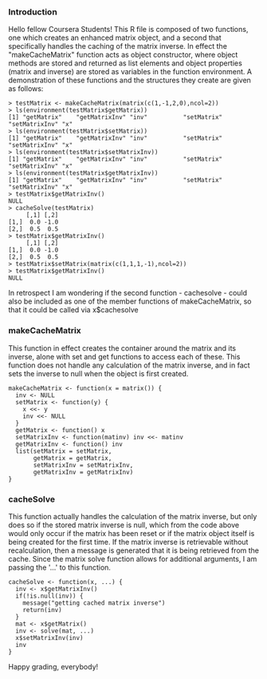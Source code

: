 ### Introduction
Hello fellow Coursera Students!
This R file is composed of two functions, one which creates an enhanced
matrix object, and a second that specifically handles the caching of the
matrix inverse.  In effect the "makeCacheMatrix" function acts as object
constructor, where object methods are stored and returned as list elements
and object properties (matrix and inverse) are stored as variables in the
function environment.  A demonstration of these functions and the structures
they create are given as follows:

    > testMatrix <- makeCacheMatrix(matrix(c(1,-1,2,0),ncol=2))
    > ls(environment(testMatrix$getMatrix))
    [1] "getMatrix"    "getMatrixInv" "inv"          "setMatrix"    "setMatrixInv" "x"           
    > ls(environment(testMatrix$setMatrix))
    [1] "getMatrix"    "getMatrixInv" "inv"          "setMatrix"    "setMatrixInv" "x"           
    > ls(environment(testMatrix$setMatrixInv))
    [1] "getMatrix"    "getMatrixInv" "inv"          "setMatrix"    "setMatrixInv" "x"           
    > ls(environment(testMatrix$getMatrixInv))
    [1] "getMatrix"    "getMatrixInv" "inv"          "setMatrix"    "setMatrixInv" "x"  
    > testMatrix$getMatrixInv()
    NULL
    > cacheSolve(testMatrix)
         [,1] [,2]
    [1,]  0.0 -1.0
    [2,]  0.5  0.5
    > testMatrix$getMatrixInv()
         [,1] [,2]
    [1,]  0.0 -1.0
    [2,]  0.5  0.5
    > testMatrix$setMatrix(matrix(c(1,1,1,-1),ncol=2))
    > testMatrix$getMatrixInv()
    NULL

In retrospect I am wondering if the second
function - cachesolve - could also be included as one of the member functions
of makeCacheMatrix, so that it could be called via x$cachesolve

### makeCacheMatrix
This function in effect creates the container around the matrix and its 
inverse, alone with set and get functions to access each of these.
This function does not handle any calculation of the matrix inverse, and
in fact sets the inverse to null when the object is first created.

    makeCacheMatrix <- function(x = matrix()) {
      inv <- NULL
      setMatrix <- function(y) {
        x <<- y
        inv <<- NULL
      }
      getMatrix <- function() x
      setMatrixInv <- function(matinv) inv <<- matinv
      getMatrixInv <- function() inv
      list(setMatrix = setMatrix, 
           getMatrix = getMatrix,
           setMatrixInv = setMatrixInv,
           getMatrixInv = getMatrixInv)
    }

### cacheSolve
This function actually handles the calculation of
the matrix inverse, but only does so if the stored
matrix inverse is null, which from the code above
would only occur if the matrix has been reset or if
the matrix object itself is being created for the
first time.  If the matrix inverse is retrievable
without recalculation, then a message is generated
that it is being retrieved from the cache.  Since
the matrix solve function allows for additional
arguments, I am passing the '...' to this function.

    cacheSolve <- function(x, ...) {
      inv <- x$getMatrixInv()
      if(!is.null(inv)) {
        message("getting cached matrix inverse")
        return(inv)
      }
      mat <- x$getMatrix()
      inv <- solve(mat, ...)
      x$setMatrixInv(inv)
      inv
    }

Happy grading, everybody!